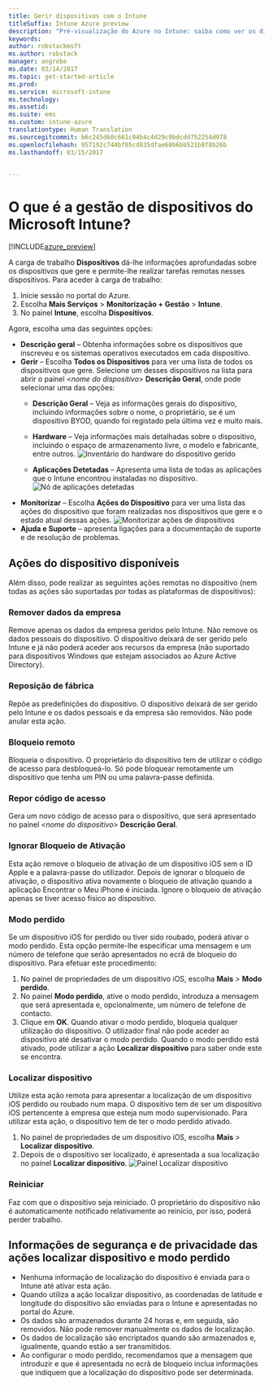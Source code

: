 ```yaml
---
title: Gerir dispositivos com o Intune
titleSuffix: Intune Azure preview
description: "Pré-visualização do Azure no Intune: saiba como ver os dispositivos que gere com o Intune e como desempenhar várias operações neles."
keywords: 
author: robstackmsft
ms.author: robstack
manager: angrobe
ms.date: 03/14/2017
ms.topic: get-started-article
ms.prod: 
ms.service: microsoft-intune
ms.technology: 
ms.assetid: 
ms.suite: ems
ms.custom: intune-azure
translationtype: Human Translation
ms.sourcegitcommit: b6c245d60c661c04b4c4d29c9bdcdd752254d978
ms.openlocfilehash: 957192c744bf05cd835dfae60b6bb521b8f8b26b
ms.lasthandoff: 03/15/2017


---
```


# <a name="what-is-microsoft-intune-device-management"></a>O que é a gestão de dispositivos do Microsoft Intune? 


[!INCLUDE[azure_preview](../includes/azure_preview.md)]

A carga de trabalho **Dispositivos** dá-lhe informações aprofundadas sobre os dispositivos que gere e permite-lhe realizar tarefas remotas nesses dispositivos. Para aceder à carga de trabalho:

1. Inicie sessão no portal do Azure.
2. Escolha **Mais Serviços** > **Monitorização + Gestão** > **Intune**.
3. No painel **Intune**, escolha **Dispositivos**.

Agora, escolha uma das seguintes opções:

- **Descrição geral** – Obtenha informações sobre os dispositivos que inscreveu e os sistemas operativos executados em cada dispositivo.
- **Gerir** – Escolha **Todos os Dispositivos** para ver uma lista de todos os dispositivos que gere.
    Selecione um desses dispositivos na lista para abrir o painel <*nome do dispositivo*> **Descrição Geral**, onde pode selecionar uma das opções:
    - **Descrição Geral** – Veja as informações gerais do dispositivo, incluindo informações sobre o nome, o proprietário, se é um dispositivo BYOD, quando foi registado pela última vez e muito mais. 
                
    - **Hardware** – Veja informações mais detalhadas sobre o dispositivo, incluindo o espaço de armazenamento livre, o modelo e fabricante, entre outros.
    ![Inventário do hardware do dispositivo gerido](./media/hardware-inventory.png)
    - **Aplicações Detetadas** – Apresenta uma lista de todas as aplicações que o Intune encontrou instaladas no dispositivo.
    ![Nó de aplicações detetadas](./media/detected-applications.png)
- **Monitorizar** – Escolha **Ações do Dispositivo** para ver uma lista das ações do dispositivo que foram realizadas nos dispositivos que gere e o estado atual dessas ações.
![Monitorizar ações de dispositivos](./media/monitor-device-actions.png)
- **Ajuda e Suporte** – apresenta ligações para a documentação de suporte e de resolução de problemas.

## <a name="available-device-actions"></a>Ações do dispositivo disponíveis

Além disso, pode realizar as seguintes ações remotas no dispositivo (nem todas as ações são suportadas por todas as plataformas de dispositivos):

### <a name="remove-company-data"></a>**Remover dados da empresa**
Remove apenas os dados da empresa geridos pelo Intune. Não remove os dados pessoais do dispositivo. O dispositivo deixará de ser gerido pelo Intune e já não poderá aceder aos recursos da empresa (não suportado para dispositivos Windows que estejam associados ao Azure Active Directory).

### <a name="factory-reset"></a>**Reposição de fábrica**
Repõe as predefinições do dispositivo. O dispositivo deixará de ser gerido pelo Intune e os dados pessoais e da empresa são removidos. Não pode anular esta ação.

### <a name="remote-lock"></a>**Bloqueio remoto**
Bloqueia o dispositivo. O proprietário do dispositivo tem de utilizar o código de acesso para desbloqueá-lo. Só pode bloquear remotamente um dispositivo que tenha um PIN ou uma palavra-passe definida.

### <a name="reset-passcode"></a>**Repor código de acesso**
Gera um novo código de acesso para o dispositivo, que será apresentado no painel <*nome do dispositivo*> **Descrição Geral**.

### <a name="bypass-activation-lock"></a>**Ignorar Bloqueio de Ativação**
Esta ação remove o bloqueio de ativação de um dispositivo iOS sem o ID Apple e a palavra-passe do utilizador. Depois de ignorar o bloqueio de ativação, o dispositivo ativa novamente o bloqueio de ativação quando a aplicação Encontrar o Meu iPhone é iniciada. Ignore o bloqueio de ativação apenas se tiver acesso físico ao dispositivo.

### <a name="lost-mode"></a>**Modo perdido**
Se um dispositivo iOS for perdido ou tiver sido roubado, poderá ativar o modo perdido. Esta opção permite-lhe especificar uma mensagem e um número de telefone que serão apresentados no ecrã de bloqueio do dispositivo. Para efetuar este procedimento:
1.    No painel de propriedades de um dispositivo iOS, escolha **Mais** > **Modo perdido**.
2.    No painel **Modo perdido**, ative o modo perdido, introduza a mensagem que será apresentada e, opcionalmente, um número de telefone de contacto.
3.    Clique em **OK**.
Quando ativar o modo perdido, bloqueia qualquer utilização do dispositivo. O utilizador final não pode aceder ao dispositivo até desativar o modo perdido. Quando o modo perdido está ativado, pode utilizar a ação **Localizar dispositivo** para saber onde este se encontra.

### <a name="locate-device"></a>**Localizar dispositivo**
Utilize esta ação remota para apresentar a localização de um dispositivo iOS perdido ou roubado num mapa. O dispositivo tem de ser um dispositivo iOS pertencente à empresa que esteja num modo supervisionado. Para utilizar esta ação, o dispositivo tem de ter o modo perdido ativado.
1.    No painel de propriedades de um dispositivo iOS, escolha **Mais** > **Localizar dispositivo**.
2.    Depois de o dispositivo ser localizado, é apresentada a sua localização no painel **Localizar dispositivo**. 
    ![Painel Localizar dispositivo](./media/locate-device.png)

### <a name="restart"></a>**Reiniciar**
Faz com que o dispositivo seja reiniciado. O proprietário do dispositivo não é automaticamente notificado relativamente ao reinício, por isso, poderá perder trabalho.


## <a name="security-and-privacy-information-for-the-lost-mode-and-locate-device-actions"></a>Informações de segurança e de privacidade das ações localizar dispositivo e modo perdido
- Nenhuma informação de localização do dispositivo é enviada para o Intune até ativar esta ação.
- Quando utiliza a ação localizar dispositivo, as coordenadas de latitude e longitude do dispositivo são enviadas para o Intune e apresentadas no portal do Azure.
- Os dados são armazenados durante 24 horas e, em seguida, são removidos. Não pode remover manualmente os dados de localização.
- Os dados de localização são encriptados quando são armazenados e, igualmente, quando estão a ser transmitidos.
- Ao configurar o modo perdido, recomendamos que a mensagem que introduzir e que é apresentada no ecrã de bloqueio inclua informações que indiquem que a localização do dispositivo pode ser determinada.

